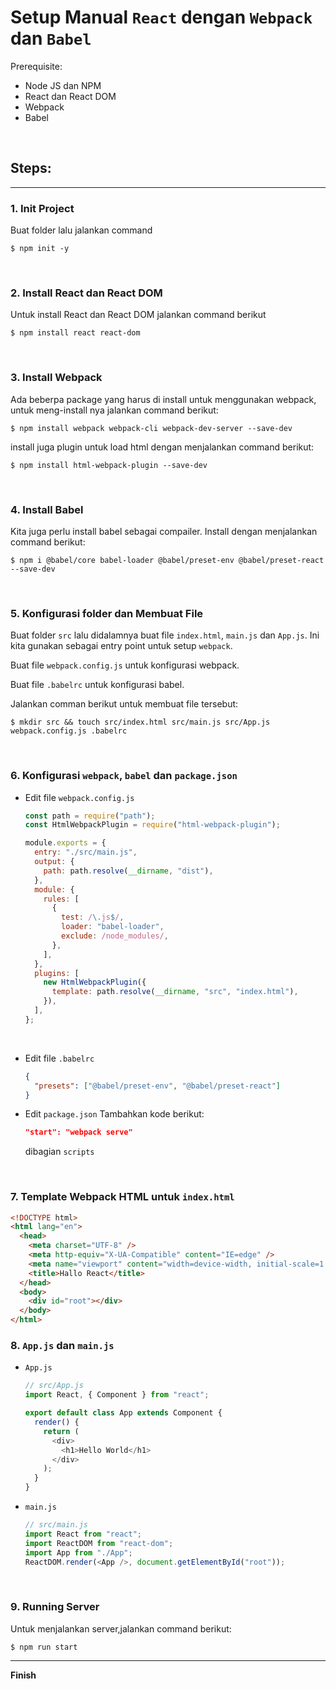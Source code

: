 # Setup Manual `React` dengan `Webpack` dan `Babel`

Prerequisite:

- Node JS dan NPM
- React dan React DOM
- Webpack
- Babel

&nbsp;

## Steps:

---

### 1. Init Project

Buat folder lalu jalankan command

`$ npm init -y`

&nbsp;

### 2. Install React dan React DOM

Untuk install React dan React DOM jalankan command berikut

`$ npm install react react-dom`

&nbsp;

### 3. Install Webpack

Ada beberpa package yang harus di install untuk menggunakan webpack, untuk meng-install nya jalankan command berikut:

`$ npm install webpack webpack-cli webpack-dev-server --save-dev`

install juga plugin untuk load html dengan menjalankan command berikut:

`$ npm install html-webpack-plugin --save-dev`

&nbsp;

### 4. Install Babel

Kita juga perlu install babel sebagai compailer. Install dengan menjalankan command berikut:

`$ npm i @babel/core babel-loader @babel/preset-env @babel/preset-react --save-dev`

&nbsp;

### 5. Konfigurasi folder dan Membuat File

Buat folder `src` lalu didalamnya buat file `index.html`, `main.js` dan `App.js`. Ini kita gunakan sebagai entry point untuk setup `webpack`.

Buat file `webpack.config.js` untuk konfigurasi webpack.

Buat file `.babelrc` untuk konfigurasi babel.

Jalankan comman berikut untuk membuat file tersebut:

`$ mkdir src && touch src/index.html src/main.js src/App.js webpack.config.js .babelrc`

&nbsp;

### 6. Konfigurasi `webpack`, `babel` dan `package.json`

- Edit file `webpack.config.js`

  ```javascript
  const path = require("path");
  const HtmlWebpackPlugin = require("html-webpack-plugin");

  module.exports = {
    entry: "./src/main.js",
    output: {
      path: path.resolve(__dirname, "dist"),
    },
    module: {
      rules: [
        {
          test: /\.js$/,
          loader: "babel-loader",
          exclude: /node_modules/,
        },
      ],
    },
    plugins: [
      new HtmlWebpackPlugin({
        template: path.resolve(__dirname, "src", "index.html"),
      }),
    ],
  };
  ```

  &nbsp;

- Edit file `.babelrc`

  ```json
  {
    "presets": ["@babel/preset-env", "@babel/preset-react"]
  }
  ```

- Edit `package.json`
  Tambahkan kode berikut:

  ```json
  "start": "webpack serve"
  ```

  dibagian `scripts`

  &nbsp;

### 7. Template Webpack HTML untuk `index.html`

```html
<!DOCTYPE html>
<html lang="en">
  <head>
    <meta charset="UTF-8" />
    <meta http-equiv="X-UA-Compatible" content="IE=edge" />
    <meta name="viewport" content="width=device-width, initial-scale=1.0" />
    <title>Hallo React</title>
  </head>
  <body>
    <div id="root"></div>
  </body>
</html>
```

### 8. `App.js` dan `main.js`

- `App.js`

  ```javascript
  // src/App.js
  import React, { Component } from "react";

  export default class App extends Component {
    render() {
      return (
        <div>
          <h1>Hello World</h1>
        </div>
      );
    }
  }
  ```

- `main.js`
  ```javascript
  // src/main.js
  import React from "react";
  import ReactDOM from "react-dom";
  import App from "./App";
  ReactDOM.render(<App />, document.getElementById("root"));
  ```

&nbsp;

### 9. Running Server

Untuk menjalankan server,jalankan command berikut:

`$ npm run start`

---

**Finish**
